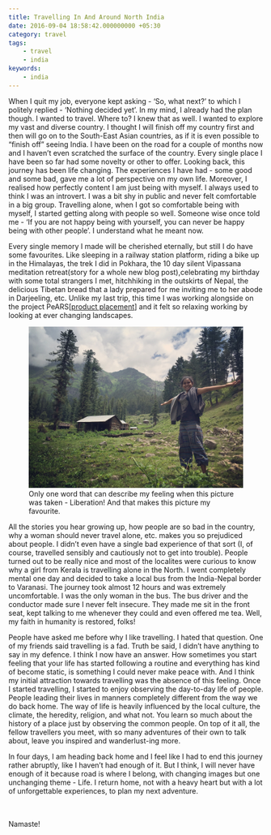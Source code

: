 ```yaml
---
title: Travelling In And Around North India
date: 2016-09-04 18:58:42.000000000 +05:30
category: travel
tags:
    - travel
    - india
keywords:
    - india
---
```



When I quit my job, everyone kept asking - ‘So, what next?’ to which I
politely replied - ‘Nothing decided yet’. In my mind, I already had the
plan though. I wanted to travel. Where to? I knew that as well. I wanted
to explore my vast and diverse country. I thought I will finish off my
country first and then will go on to the South-East Asian countries, as if it is
even possible to “finish off” seeing India. I have been on the road for
a couple of months now and I haven’t even scratched the surface of the
country. Every single place I have been so far had some novelty or other
to offer. Looking back, this journey has been life changing. The
experiences I have had - some good and some bad, gave me a lot of
perspective on my own life. Moreover, I realised how perfectly content I am just
being with myself. I always used to think I was an introvert. I was a
bit shy in public and never felt comfortable in a big group. Travelling
alone, when I got so comfortable being with myself, I started
getting along with people so well. Someone wise once told me - ‘If you
are not happy being with yourself, you can never be happy being with
other people’. I understand what he meant now.


Every single memory I made will be cherished eternally, but still I do
have some favourites. Like sleeping in a railway station platform,
riding a bike up in the Himalayas, the trek I did in Pokhara, the 10 day
silent Vipassana meditation retreat(story for a whole new blog
post),celebrating my birthday with some total strangers I met,
hitchhiking in the outskirts of Nepal, the delicious Tibetan bread that
a lady prepared for me inviting me to her abode in Darjeeling, etc.
Unlike my last trip, this time I was working alongside on the project
PeARS[<a href="http://pearsearch.org">product placement</a>] and it felt so relaxing working by looking at
ever changing landscapes.


<figure>
    <a href="/images/IMG_1553.JPG"><img src="/images/IMG_1553.JPG"></a>
    <figcaption>Only one word that can describe my feeling when this
picture was taken - Liberation! And that makes this picture my
favourite.</figcaption>
</figure>


All the stories you hear growing up, how people are so bad in the
country, why a woman should never travel alone, etc. makes you so
prejudiced about people. I didn’t even have a single bad experience of that
sort (I, of course, travelled sensibly and cautiously not to
get into trouble). People turned out to be really nice and most of the
localites were curious to know why a girl from Kerala is travelling alone in the North.
I went completely mental one day and decided to take a local bus from the India-Nepal
border to Varanasi. The journey took almost 12 hours and was extremely
uncomfortable. I was the only woman in the bus. The bus driver and the
conductor made sure I never felt insecure. They made me sit in the front
seat, kept talking to me whenever they could and even offered me tea.
Well, my faith in humanity is restored, folks!


People have asked me before why I like travelling. I hated that
question. One of my friends said travelling is a fad. Truth be said, I
didn’t have anything to say in my defence. I think I now have an answer.
How sometimes you start feeling that your life has started following a
routine and everything has kind of become static, is something I could
never make peace with. And I think my initial attraction towards
travelling was the absence of this feeling. Once I started travelling, I
started to enjoy observing the day-to-day life of people. People leading
their lives in manners completely different from the way we do back
home. The way of life is heavily influenced by the local culture, the
climate, the heredity, religion, and what not. You learn so much about
the history of a  place just by observing the common people. On top of
it all, the fellow travellers you meet, with so many adventures of their
own to talk about, leave you inspired and wanderlust-ing more.


In four days, I am heading back home and I feel like I had to end this
journey rather abruptly, like I haven’t had enough of it.
But I think, I will never have enough of it
because road is where I belong, with changing images but one
unchanging theme - Life. I return home, not with a heavy heart
but with a lot of unforgettable experiences, to plan my next adventure.


<br/><br/>Namaste!
